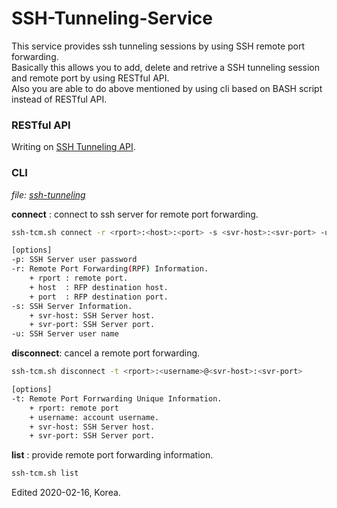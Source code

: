 # SSH-Tunneling-Service
This service provides ssh tunneling sessions by using SSH remote port forwarding.\
Basically this allows you to add, delete and retrive a SSH tunneling session and remote port by using RESTful API.\
Also you are able to do above mentioned by using cli based on BASH script instead of RESTful API.

### RESTful API
Writing on [SSH Tunneling API](https://documenter.getpostman.com/view/474408/SzKPWhMh?version=latest).

### CLI 
_file: [ssh-tunneling](https://github.com/parkjunhong/SSH-Tunneling-Service/blob/master/shell/ssh-tunneling)_

__connect__   : connect to ssh server for remote port forwarding.
```bash
ssh-tcm.sh connect -r <rport>:<host>:<port> -s <svr-host>:<svr-port> -u <username> -p <userpwd> -v

[options]
-p: SSH Server user password
-r: Remote Port Forwarding(RPF) Information.
    + rport : remote port.
    + host  : RFP destination host.
    + port  : RFP destination port.
-s: SSH Server Information.
    + svr-host: SSH Server host.
    + svr-port: SSH Server port.
-u: SSH Server user name
```

__disconnect__: cancel a remote port forwarding.
```bash
ssh-tcm.sh disconnect -t <rport>:<username>@<svr-host>:<svr-port>

[options]
-t: Remote Port Forrwarding Unique Information.
    + rport: remote port
    + username: account username.
    + svr-host: SSH Server host.
    + svr-port: SSH Server port.
```

__list__      : provide remote port forwarding information.
```bash
ssh-tcm.sh list
```
Edited 2020-02-16, Korea.


